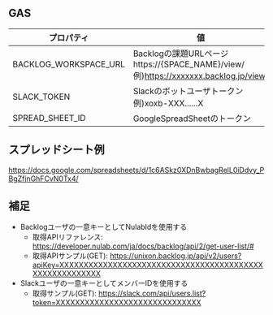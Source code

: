 ## GAS

|プロパティ|値|
|---|---|
|BACKLOG_WORKSPACE_URL|Backlogの課題URLページ<br> https://{SPACE_NAME}/view/ <br> 例)https://xxxxxxx.backlog.jp/view/ |
|SLACK_TOKEN|Slackのボットユーザトークン <br> 例)xoxb-XXX......X|
|SPREAD_SHEET_ID|GoogleSpreadSheetのトークン|

## スプレッドシート例

https://docs.google.com/spreadsheets/d/1c6ASkz0XDnBwbagRelL0iDdvy_PBgZfjnGhFCvN0Tx4/

## 補足

- Backlogユーザの一意キーとしてNulabIdを使用する
    - 取得APIリファレンス: https://developer.nulab.com/ja/docs/backlog/api/2/get-user-list/#
    - 取得APIサンプル(GET): https://unixon.backlog.jp/api/v2/users?apiKey=XXXXXXXXXXXXXXXXXXXXXXXXXXXXXXXXXXXXXXXXXXXXXXXXXXXXXXXX
- Slackユーザの一意キーとしてメンバーIDを使用する
    - 取得サンプル(GET): https://slack.com/api/users.list?token=XXXXXXXXXXXXXXXXXXXXXXXXXXXXXX
